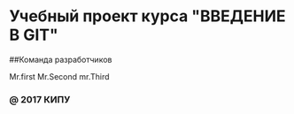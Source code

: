 # Учебный проект курса "ВВЕДЕНИЕ В GIT"

##Команда разработчиков

Mr.first
Mr.Second
mr.Third

### @ 2017 КИПУ
